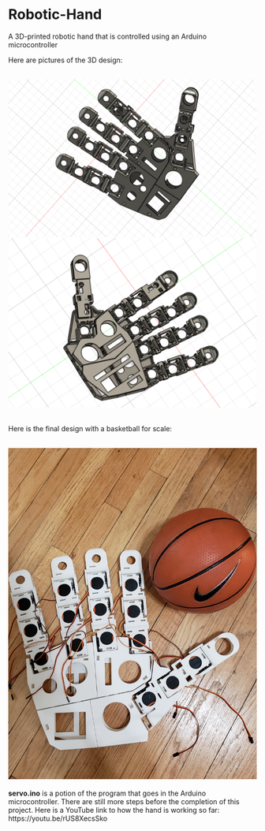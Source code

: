# Robotic-Hand
A 3D-printed robotic hand that is controlled using an Arduino microcontroller


<html>
  <p>Here are pictures of the 3D design: </p><br>
  <img src="3dhand.PNG"><br>
  <img src="3dhand2.PNG"><br><br>
  <p>Here is the final design with a basketball for scale:</p><br>
  <img src="hand[1].jpg">
  <br><br>
  <b>servo.ino</b> is a potion of the program that goes in the Arduino microcontroller. There are still more steps before the completion of this project. Here is a YouTube link to how the hand is working so far: https://youtu.be/rUS8XecsSko
</html>
